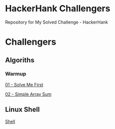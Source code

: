 # HackerHank Challengers
Repository for My Solved Challenge - HackerHank
# Challengers
## Algoriths
### Warmup
[01 - Solve Me First](./Challengers/Prepare/Algorithms/Warmup/01%20-%20Solve%20Me%20First/)

[02 - Simple Array Sum](./Challengers/Prepare/Algorithms/Warmup/02%20-%20Simple%20Array%20Sum/)

## Linux Shell
[Shell](./Challengers/Prepare/Linux%20Shell/)
